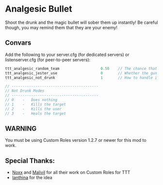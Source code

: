 # Analgesic Bullet

Shoot the drunk and the magic bullet will sober them up instantly! Be careful though, you may remind them that they are your enemy!

## Convars

Add the following to your server.cfg (for dedicated servers) or listenserver.cfg (for peer-to-peer servers):

```cpp
ttt_analgesic_random_team                   0.50    // The chance that the drunk will join the team that uses it
ttt_analgesic_jester_use                    0       // Whether the gun does anything if a Jester Team uses it
ttt_analgesic_not_drunk                     1       // How to handle if the gun is used on someone who isn't drunk

// ----------------------------------------
// Not Drunk Modes
// ----------------------------------------
// 0    -   Does nothing
// 1    -   Kills the target
// 2    -   Kills the user
// 3    -   Heals the target
```

## WARNING

You must be using Custom Roles version 1.2.7 or newer for this mod to work.

## Special Thanks:
- [Noxx](https://steamcommunity.com/id/noxxflame) and [Malivil](https://steamcommunity.com/id/malivil) for all their work on Custom Roles for TTT
- [Ianthina](https://steamcommunity.com/id/2ahlamfatin) for the idea